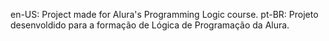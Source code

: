 en-US: Project made for Alura's Programming Logic course. 
pt-BR: Projeto desenvoldido para a formação de Lógica de Programação da Alura.
